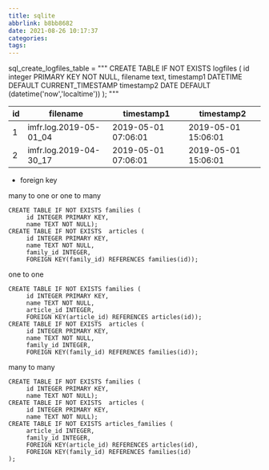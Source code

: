 ```yaml
---
title: sqlite
abbrlink: b8bb8682
date: 2021-08-26 10:17:37
categories:
tags:
---
```


sql_create_logfiles_table = """ CREATE TABLE IF NOT EXISTS logfiles (
                                id integer PRIMARY KEY NOT NULL,
                                filename text,
                                timestamp1 DATETIME DEFAULT CURRENT_TIMESTAMP
                                timestamp2 DATE DEFAULT (datetime('now','localtime'))
                            ); """

| id  |        filename        |     timestamp1      |     timestamp2      |
| --- | ---------------------- | ------------------- | ------------------- |
| 1   | imfr.log.2019-05-01_04 | 2019-05-01 07:06:01 | 2019-05-01 15:06:01 |
| 2   | imfr.log.2019-04-30_17 | 2019-05-01 07:06:01 | 2019-05-01 15:06:01 |


* foreign key

many to one or one to many
```
CREATE TABLE IF NOT EXISTS families (
     id INTEGER PRIMARY KEY,
     name TEXT NOT NULL);
CREATE TABLE IF NOT EXISTS  articles (
     id INTEGER PRIMARY KEY,
     name TEXT NOT NULL,
     family_id INTEGER,
     FOREIGN KEY(family_id) REFERENCES families(id));
```

one to one
```
CREATE TABLE IF NOT EXISTS families (
     id INTEGER PRIMARY KEY,
     name TEXT NOT NULL,
     article_id INTEGER,
     FOREIGN KEY(article_id) REFERENCES articles(id));
CREATE TABLE IF NOT EXISTS  articles (
     id INTEGER PRIMARY KEY,
     name TEXT NOT NULL,
     family_id INTEGER,
     FOREIGN KEY(family_id) REFERENCES families(id));
```

many to many
```
CREATE TABLE IF NOT EXISTS families (
     id INTEGER PRIMARY KEY,
     name TEXT NOT NULL);
CREATE TABLE IF NOT EXISTS  articles (
     id INTEGER PRIMARY KEY,
     name TEXT NOT NULL);
CREATE TABLE IF NOT EXISTS articles_families (
     article_id INTEGER,
     family_id INTEGER,
     FOREIGN KEY(article_id) REFERENCES articles(id),
     FOREIGN KEY(family_id) REFERENCES families(id)
);
```